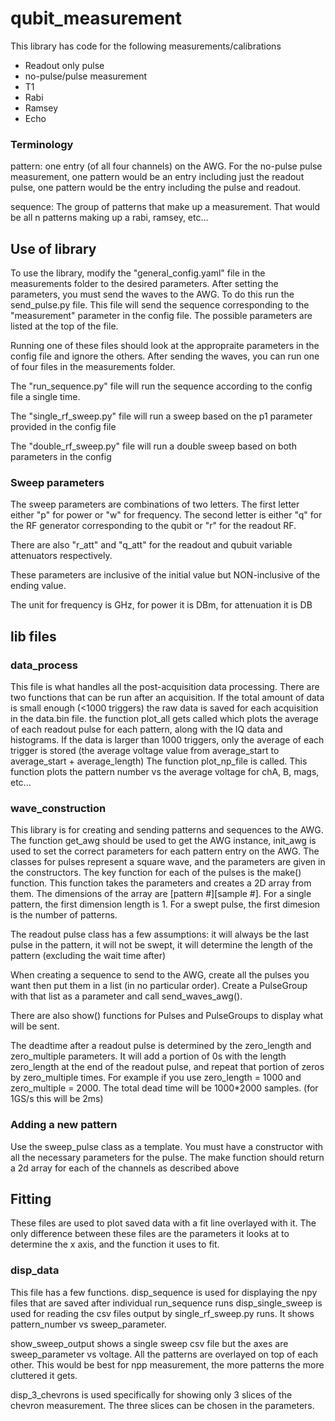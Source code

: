 # qubit_measurement
This library has code for the following measurements/calibrations
- Readout only pulse
- no-pulse/pulse measurement
- T1
- Rabi
- Ramsey
- Echo

### Terminology 
pattern: one entry (of all four channels) on the AWG. For the no-pulse pulse measurement, one pattern would be an entry including just
the readout pulse, one pattern would be the entry including the pulse and readout.

sequence: The group of patterns that make up a measurement. That would be all n patterns making up a rabi, ramsey, etc...

## Use of library
To use the library, modify the "general_config.yaml" file in the measurements folder to the desired parameters.
After setting the parameters, you must send the waves to the AWG. To do this run the send_pulse.py file. This file will send the sequence corresponding
to the "measurement" parameter in the config file. The possible parameters are listed at the top of the file.


Running one of these files should look at the appropraite parameters in the config file and ignore the others.
After sending the waves, you can run one of four files in the measurements folder.

The "run_sequence.py" file will run the sequence according to the config file a single time.

The "single_rf_sweep.py" file will run a sweep based on the p1 parameter provided in the config file

The "double_rf_sweep.py" file will run a double sweep based on both parameters in the config

### Sweep parameters
The sweep parameters are combinations of two letters. The first letter either "p" for power or "w" for frequency. The second letter is either "q" for the RF generator corresponding to the qubit or "r" for the readout RF.

There are also "r_att" and "q_att" for the readout and qubuit variable attenuators respectively.

These parameters are inclusive of the initial value but NON-inclusive of the ending value.

The unit for frequency is GHz, for power it is DBm, for attenuation it is DB

## lib files
### data_process
This file is what handles all the post-acquisition data processing.
There are two functions that can be run after an acquisition. If the total amount of data is small enough (<1000 triggers)
the raw data is saved for each acquisition in the data.bin file.
the function plot_all gets called which plots the average of each readout pulse for each pattern, along with the IQ data and histograms.
If the data is larger than 1000 triggers, only the average of each trigger is stored (the average voltage value from average_start to average_start + average_length)
The function plot_np_file is called. This function plots the pattern number vs the average voltage for chA, B, mags, etc...

### wave_construction
This library is for creating and sending patterns and sequences to the AWG.
The function get_awg should be used to get the AWG instance, init_awg is used to set the correct parameters for each pattern entry on the AWG.
The classes for pulses represent a square wave, and the parameters are given in the constructors.
The key function for each of the pulses is the make() function. This function takes the parameters and creates a 2D array from them.
The dimensions of the array are \[pattern #\]\[sample #\]. For a single pattern, the first dimension length is 1.
For a swept pulse, the first dimesion is the number of patterns.

The readout pulse class has a few assumptions:
it will always be the last pulse in the pattern,
it will not be swept,
it will determine the length of the pattern (excluding the wait time after)

When creating a sequence to send to the AWG, create all the pulses you want then put them in a list (in no particular order).
Create a PulseGroup with that list as a parameter and call send_waves_awg().

There are also show() functions for Pulses and PulseGroups to display what will be sent.

The deadtime after a readout pulse is determined by the zero_length and zero_multiple parameters.
It will add a portion of 0s with the length zero_length at the end of the readout pulse, and repeat that portion of zeros by zero_multiple times.
For example if you use zero_length = 1000 and zero_multiple = 2000. The total dead time will be 1000*2000 samples. (for 1GS/s this will be 2ms)

### Adding a new pattern
Use the sweep_pulse class as a template. You must have a constructor with all the necessary parameters for the pulse.
The make function should return a 2d array for each of the channels as described above




## Fitting
These files are used to plot saved data with a fit line overlayed with it. 
The only difference between these files are the parameters it looks at to determine the x axis,
and the function it uses to fit.


### disp_data
This file has a few functions.
disp_sequence is used for displaying the npy files that are saved after individual run_sequence runs
disp_single_sweep is used for reading the csv files output by single_rf_sweep.py runs.
It shows pattern_number vs sweep_parameter.

show_sweep_output shows a single sweep csv file but the axes are sweep_parameter vs voltage. All the patterns are overlayed on top of each other.
This would be best for npp measurement, the more patterns the more cluttered it gets.


disp_3_chevrons is used specifically for showing only 3 slices of the chevron measurement.
The three slices can be chosen in the parameters.




